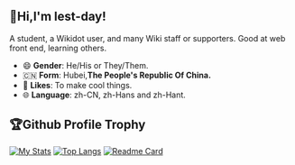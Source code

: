 ## 👀Hi,I'm lest-day!
A student, a Wikidot user, and many Wiki staff or supporters. Good at web front end, learning others.

* 😄 **Gender**: He/His or They/Them.
* 🇨🇳 **Form**: Hubei,**The People's Republic Of China.**
* 💖 **Likes**: To make cool things.
* 🌐 **Language**: zh-CN, zh-Hans and zh-Hant.
  
## 🏆Github Profile Trophy
[![My Stats](https://github-readme-stats.vercel.app/api?username=lest-day&count_private=true&locale=en&theme=dracula&line_height=20)]()
[![Top Langs](https://github-readme-stats.vercel.app/api/top-langs/?username=lest-day&layout=compact&count_private=true&locale=en&theme=dracula)]()
[![Readme Card](https://github-readme-stats.vercel.app/api/pin/?username=lest-day&repo=lest-day.github.io&count_private=true&locale=en&theme=dracula)](https://github.com/lest-day/lest-day.github.io/)

